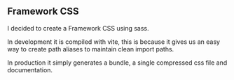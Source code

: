 ## Framework CSS
I decided to create a Framework CSS using sass.

In development it is compiled with vite, this is because it gives us an easy way to create path aliases to maintain clean import paths.

In production it simply generates a bundle, a single compressed css file and documentation.
